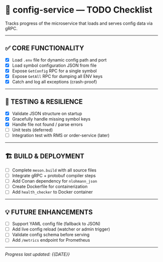 # 🧩 config-service — TODO Checklist

Tracks progress of the microservice that loads and serves config data via gRPC.

---

## ✅ CORE FUNCTIONALITY

- [x] Load `.env` file for dynamic config path and port
- [x] Load symbol configuration JSON from file
- [x] Expose `GetConfig` RPC for a single symbol
- [x] Expose `GetAll` RPC for dumping all ENV keys
- [x] Catch and log all exceptions (crash-proof)

---

## 🧪 TESTING & RESILIENCE

- [x] Validate JSON structure on startup
- [x] Gracefully handle missing symbol keys
- [x] Handle file not found / parse errors
- [ ] Unit tests (deferred)
- [ ] Integration test with RMS or order-service (later)

---

## 🏗️ BUILD & DEPLOYMENT

- [ ] Complete `meson.build` with all source files
- [ ] Integrate gRPC + protobuf compiler steps
- [ ] Add Conan dependency for `nlohmann_json`
- [ ] Create Dockerfile for containerization
- [ ] Add `health_checker` to Docker container

---

## 💡 FUTURE ENHANCEMENTS

- [ ] Support YAML config file (fallback to JSON)
- [ ] Add live config reload (watcher or admin trigger)
- [ ] Validate config schema before serving
- [ ] Add `/metrics` endpoint for Prometheus

---

_Progress last updated: {{DATE}}_
